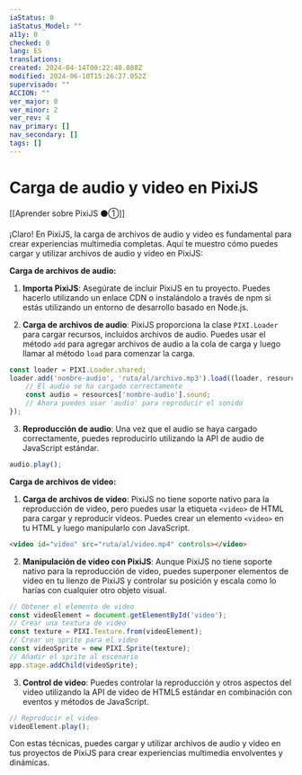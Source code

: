 ```yaml
---
iaStatus: 0
iaStatus_Model: ""
a11y: 0
checked: 0
lang: ES
translations: 
created: 2024-04-14T00:22:40.088Z
modified: 2024-06-10T15:26:27.052Z
supervisado: ""
ACCION: ""
ver_major: 0
ver_minor: 2
ver_rev: 4
nav_primary: []
nav_secondary: []
tags: []
---
```

# Carga de audio y video en PixiJS

[[Aprender sobre PixiJS ⚫①]]

¡Claro! En PixiJS, la carga de archivos de audio y video es fundamental para crear experiencias multimedia completas. Aquí te muestro cómo puedes cargar y utilizar archivos de audio y video en PixiJS:

**Carga de archivos de audio:**

1. **Importa PixiJS**: Asegúrate de incluir PixiJS en tu proyecto. Puedes hacerlo utilizando un enlace CDN o instalándolo a través de npm si estás utilizando un entorno de desarrollo basado en Node.js.

2. **Carga de archivos de audio**: PixiJS proporciona la clase `PIXI.Loader` para cargar recursos, incluidos archivos de audio. Puedes usar el método `add` para agregar archivos de audio a la cola de carga y luego llamar al método `load` para comenzar la carga.

```javascript
const loader = PIXI.Loader.shared;
loader.add('nombre-audio', 'ruta/al/archivo.mp3').load((loader, resources) => {
    // El audio se ha cargado correctamente
    const audio = resources['nombre-audio'].sound;
    // Ahora puedes usar 'audio' para reproducir el sonido
});
```

3. **Reproducción de audio**: Una vez que el audio se haya cargado correctamente, puedes reproducirlo utilizando la API de audio de JavaScript estándar.

```javascript
audio.play();
```

**Carga de archivos de video:**

1. **Carga de archivos de video**: PixiJS no tiene soporte nativo para la reproducción de video, pero puedes usar la etiqueta `<video>` de HTML para cargar y reproducir videos. Puedes crear un elemento `<video>` en tu HTML y luego manipularlo con JavaScript.

```html
<video id="video" src="ruta/al/video.mp4" controls></video>
```

2. **Manipulación de video con PixiJS**: Aunque PixiJS no tiene soporte nativo para la reproducción de video, puedes superponer elementos de video en tu lienzo de PixiJS y controlar su posición y escala como lo harías con cualquier otro objeto visual.

```javascript
// Obtener el elemento de video
const videoElement = document.getElementById('video');
// Crear una textura de video
const texture = PIXI.Texture.from(videoElement);
// Crear un sprite para el video
const videoSprite = new PIXI.Sprite(texture);
// Añadir el sprite al escenario
app.stage.addChild(videoSprite);
```

3. **Control de video**: Puedes controlar la reproducción y otros aspectos del video utilizando la API de video de HTML5 estándar en combinación con eventos y métodos de JavaScript.

```javascript
// Reproducir el video
videoElement.play();
```

Con estas técnicas, puedes cargar y utilizar archivos de audio y video en tus proyectos de PixiJS para crear experiencias multimedia envolventes y dinámicas.